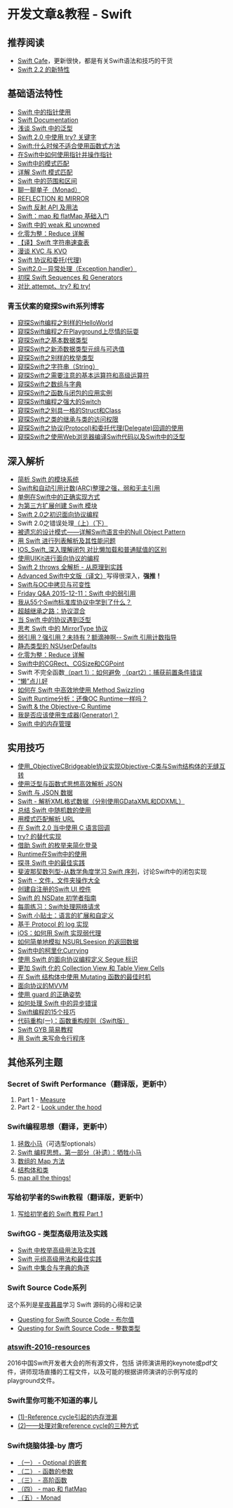 # 开发文章&教程 - Swift
## 推荐阅读
- [Swift Cafe][1]，更新很快，都是有关Swift语法和技巧的干货
- [Swift 2.2 的新特性][2]

## 基础语法特性
- [Swift 中的指针使用][3]
- [Swift Documentation][4]
- [浅谈 Swift 中的泛型][5]
- [Swift 2.0 中使用 try? 关键字][6]
- [Swift:什么时候不适合使用函数式方法][7]
- [在Swift中如何使用指针并操作指针][8]
- [Swift中的模式匹配][9]
- [详解 Swift 模式匹配][10]
- [Swift 中的范围和区间][11]
- [聊一聊单子（Monad）][12]
- [REFLECTION 和 MIRROR][13]
- [Swift 反射 API 及用法][14]
- [Swift：map 和 flatMap 基础入门][15]
- [Swift 中的 weak 和 unowned][16]
- [化零为整：Reduce 详解][17]
- [【译】Swift 字符串速查表][18]
- [漫谈 KVC 与 KVO][19]
- [Swift 协议和委托(代理)][20]
- [Swift2.0－异常处理（Exception handler）][21]
- [初探 Swift Sequences 和 Generators][22]
- [对比 attempt、try? 和 try!][23]

### 青玉伏案的窥探Swift系列博客
- [窥探Swift编程之别样的HelloWorld][24]
- [窥探Swift编程之在Playground上尽情的玩耍][25]
- [窥探Swift之基本数据类型][26]
- [窥探Swift之新添数据类型元组与可选值][27]
- [窥探Swift之别样的枚举类型][28]
- [窥探Swift之字符串（String）][29]
- [窥探Swift之需要注意的基本运算符和高级运算符][30]
- [窥探Swift之数组与字典][31]
- [窥探Swift之函数与闭包的应用实例][32]
- [窥探Swift编程之强大的Switch][33]
- [窥探Swift之别具一格的Struct和Class][34]
- [窥探Swift之类的继承与类的访问权限][35]
- [窥探Swift之协议(Protocol)和委托代理(Delegate)回调的使用][36]
- [窥探Swift之使用Web浏览器编译Swift代码以及Swift中的泛型][37]


## 深入解析
- [简析 Swift 的模块系统][38]
- [Swift和自动引用计数(ARC)整理之强，弱和无主引用][39]
- [单例在Swift中的正确实现方式][40]
- [为第三方扩展创建 Swift 模块][41]
- [Swift 2.0之初识面向协议编程][42]
- Swift 2.0之错误处理[（上）][43][（下）][44]
- [被遗忘的设计模式——详解Swift语言中的Null Object Pattern][45]
- [用 Swift 进行列表解析及其性能问题][46]
- [IOS\_Swift\_深入理解闭包 对比懒加载和普通赋值的区别][47]
- [使用UIKit进行面向协议的编程][48]
- [Swift 2 throws 全解析 - 从原理到实践][49]
- [Advanced Swift中文版（译文）][50]写得很深入，**强推！**
- [Swift与OC中拷贝与可变性][51]
- [Friday Q&A 2015-12-11：Swift 中的弱引用][52]
- [我从55个Swift标准库协议中学到了什么？][53]
- [超越继承之路：协议混合][54]
- [当 Swift 中的协议遇到泛型][55]
- [思考 Swift 中的 MirrorType 协议][56]
- [弱引用？强引用？未持有？额滴神啊-- Swift 引用计数指导][57]
- [静态类型的 NSUserDefaults][58]
- [化零为整：Reduce 详解][59]
- [Swift中的CGRect、CGSize和CGPoint][60]
- Swift 不完全函数[（part 1）：如何避免][61] [（part2）：捕获前置条件错误][62]
- [“懒”点儿好][63]
- [如何在 Swift 中高效地使用 Method Swizzling][64]
- [Swift Runtime分析：还像OC Runtime一样吗？][65]
- [Swift & the Objective-C Runtime][66]
- [我是否应该使用生成器(Generator)？][67]
- [Swift 中的内存管理][68]

## 实用技巧
- [使用\_ObjectiveCBridgeable协议实现Objective-C类与Swift结构体的无缝互转][69]
- [使用泛型与函数式思想高效解析 JSON][70]
- [Swift 与 JSON 数据][71]
- [Swift - 解析XML格式数据（分别使用GDataXML和DDXML）][72]
- [总结 Swift 中随机数的使用][73]
- [用模式匹配解析 URL][74]
- [在 Swift 2.0 当中使用 C 语言回调][75]
- [try? 的替代实现][76]
- [借助 Swift 的枚举来简化登录][77]
- [Runtime在Swift中的使用][78]
- [探寻 Swift 中的最佳实践][79]
- [斐波那契数列型-从数学角度学习 Swift 序列][80]，讨论Swift中的闭包实现
- [Swift - 文件，文件夹操作大全][81]
- [创建自注册的Swift UI 控件][82]
- [Swift 的 NSDate 初学者指南][83]
- [每周练习：Swift处理网络请求][84]
- [Swift 小贴士：语言的扩展和自定义][85]
- [基于 Protocol 的 log 实现][86]
- [iOS：如何用 Swift 实现弱代理][87]
- [如何简单地模拟 NSURLSeesion 的返回数据][88]
- [Swift中的柯里化Currying][89]
- [使用 Swift 的面向协议编程定义 Segue 标识][90]
- [更加 Swift 化的 Collection View 和 Table View Cells][91]
- [在 Swift 结构体中使用 Mutating 函数的最佳时机][92]
- [面向协议的MVVM][93]
- [使用 guard 的正确姿势][94]
- [如何处理 Swift 中的异步错误][95]
- [Swift编程的15个技巧][96]
- [代码重构(一)：函数重构规则（Swift版）][97]
- [Swift GYB 简易教程][98]
- [用 Swift 来写命令行程序][99]

## 其他系列主题
### Secret of Swift Performance（翻译版，更新中）
1. Part 1 - [Measure][100]
2. Part 2 - [Look under the hood][101]

### Swift编程思想（翻译，更新中）
1. [拯救小马][102]（可选型optionals）
2. [Swift 编程思想，第一部分（补遗）：牺牲小马][103]
2. [数组的 Map 方法][104]
3. [结构体和类][105]
1. [map all the things!][106]

### 写给初学者的Swift教程（翻译版，更新中）
1. [写给初学者的 Swift 教程 Part 1][107]

### SwiftGG - 类型高级用法及实践
- [Swift 中枚举高级用法及实践][108]
- [Swift 元组高级用法和最佳实践][109]
- [Swift 中集合与字典的角逐][110]

### Swift Source Code系列
这个系列是[星夜暮晨][111]学习 Swift 源码的心得和记录
- [Questing for Swift Source Code - 布尔值][112]
- [Questing for Swift Source Code -  整数类型][113]

### [atswift-2016-resources][114]
2016中国Swift开发者大会的所有源文件，包括 讲师演讲用的keynote或pdf文件，讲师现场直播的工程文件，以及可能的根据讲师演讲的示例写成的playground文件。

### Swift里你可能不知道的事儿
- [(1)-Reference cycle引起的内存泄漏][115]
- [(2)——处理对象reference cycle的三种方式][116]

### Swift烧脑体操-by 唐巧
- [（一） - Optional 的嵌套][117]
- [（二） - 函数的参数][118]
- [（三） - 高阶函数][119]
- [（四） - map 和 flatMap][120]
- [（五）- Monad][121]

[1]:	http://swiftcafe.io/ "Swift Cafe"
[2]:	http://chengway.in/swift-2-2-de-xin-te-xing/
[3]:	http://onevcat.com/2015/01/swift-pointer/
[4]:	http://nshipster.cn/swift-documentation/
[5]:	http://swift.gg/2015/09/16/swift-generics/ "浅谈 Swift 中的泛型"
[6]:	http://swift.gg/2015/08/31/swift-2-lets-try/ "Swift 2.0 中使用 try? 关键字"
[7]:	http://swift.gg/2015/08/28/swift_when_the_functional_approach_is_not_right/ "Swift:什么时候不适合使用函数式方法"
[8]:	https://github.com/icepy/_posts/issues/3
[9]:	http://swift.gg/2015/10/16/swift-pattern-matching/ "Swift中的模式匹配"
[10]:	http://swift.gg/2015/10/27/swift-pattern-matching-in-detail/ "详解 Swift 模式匹配"
[11]:	http://swift.gg/2015/10/26/swift-ranges-and-intervals/ "Swift 中的范围和区间"
[12]:	http://swift.gg/2015/10/30/lets-talk-about-monads/ "聊一聊单子（Monad）"
[13]:	http://swifter.tips/reflect/
[14]:	http://swift.gg/2015/11/23/swift-reflection-api-what-you-can-do/ "Swift 反射 API 及用法"
[15]:	http://swift.gg/2015/11/26/swift-map-and-flatmap/ "Swift：map 和 flatMap 基础入门"
[16]:	http://swift.gg/2015/12/02/swift-weak-and-unowned/ "Swift 中的 weak 和 unowned"
[17]:	http://swift.gg/2015/12/10/reduce-all-the-things/ "化零为整：Reduce 详解"
[18]:	http://www.cocoachina.com/swift/20151218/14746.html
[19]:	http://swiftcafe.io/2016/01/03/kvc/ "漫谈 KVC 与 KVO"
[20]:	http://www.cnblogs.com/xilanglang/p/5143613.html "Swift 协议和委托(代理)"
[21]:	http://www.cnblogs.com/GarveyCalvin/p/5081608.html "Swift2.0－异常处理（Exception handler）"
[22]:	http://swift.gg/2016/03/10/experimenting-with-swift-2-sequencetype-generatortype/ "初探 Swift Sequences 和 Generators"
[23]:	http://swift.gg/2016/04/15/swift-my-attempt-code-vs-try-and-try/ "对比 attempt、try? 和 try!"
[24]:	http://www.cnblogs.com/ludashi/p/4451207.html "窥探Swift编程之别样的HelloWorld"
[25]:	http://www.cnblogs.com/ludashi/p/4451481.html "窥探Swift编程之在Playground上尽情的玩耍"
[26]:	http://www.cnblogs.com/ludashi/p/4454496.html "窥探Swift之基本数据类型"
[27]:	http://www.cnblogs.com/ludashi/p/4711010.html "窥探Swift之新添数据类型元组与可选值"
[28]:	http://www.cnblogs.com/ludashi/p/4721158.html "窥探Swift之别样的枚举类型"
[29]:	http://www.cnblogs.com/ludashi/p/4725018.html "窥探Swift之字符串（String）"
[30]:	http://www.cnblogs.com/ludashi/p/4963036.html "窥探Swift之需要注意的基本运算符和高级运算符"
[31]:	http://www.cnblogs.com/ludashi/p/5006321.html "窥探Swift之数组与字典"
[32]:	http://www.cnblogs.com/ludashi/p/4968837.html "窥探Swift之函数与闭包的应用实例"
[33]:	http://www.cnblogs.com/ludashi/p/5033542.html "窥探Swift编程之强大的Switch"
[34]:	http://www.cnblogs.com/ludashi/p/5044196.html "窥探Swift之别具一格的Struct和Class"
[35]:	http://www.cnblogs.com/ludashi/p/5048831.html "窥探Swift之类的继承与类的访问权限"
[36]:	http://www.cnblogs.com/ludashi/p/5057858.html "窥探Swift之协议(Protocol)和委托代理(Delegate)回调的使用"
[37]:	http://www.cnblogs.com/ludashi/p/5066286.html "窥探Swift之使用Web浏览器编译Swift代码以及Swift中的泛型"
[38]:	http://www.cocoachina.com/industry/20140621/8904.html
[39]:	http://www.devtf.cn/?p=462
[40]:	http://www.devtf.cn/?p=937
[41]:	http://andelf.github.io/blog/2015/01/23/swift-3rd-library-install-as-swift-modules/
[42]:	http://www.swiftyper.com/Swift/introducing-protocol-oriented-programming-in-swift-2.html "Swift 2.0之初识面向协议编程"
[43]:	http://www.swiftyper.com/Swift/swift2_error_handling.html
[44]:	http://www.swiftyper.com/Swift/swift2_error_handling_part_2.html
[45]:	http://www.csdn.net/article/2015-11-17/2826234-null-object-pattern-in-swift
[46]:	http://swift.gg/2015/10/29/list-comprehensions-and-performance-with-swift/ "用 Swift 进行列表解析及其性能问题"
[47]:	http://blog.csdn.net/zimo2013/article/details/50073691 "IOS_Swift_深入理解闭包 对比懒加载和普通赋值的区别"
[48]:	http://www.cocoachina.com/ios/20151208/14581.html
[49]:	http://www.ibm.com/developerworks/cn/mobile/mo-cn-swift/index.html "Swift 2 throws 全解析 - 从原理到实践"
[50]:	http://www.jianshu.com/p/18744b078508 "Advanced Swift中文版"
[51]:	http://649395594.github.io/blog/2015/12/23/swiftyu-oczhong-kao-bei-yu-ke-bian-xing/ "Swift与OC中拷贝与可变性"
[52]:	http://swift.gg/2015/12/28/friday-qa-2015-12-11-swift-weak-references/ "Friday Q&A 2015-12-11：Swift 中的弱引用"
[53]:	http://www.cocoachina.com/swift/20160107/14868.html
[54]:	http://chengway.in/chao-yue-ji-cheng-zhi-lu-xie-yi-hun-he/
[55]:	http://chengway.in/dang-swift-zhong-de-fan-xing-yu-dao-xie-yi/
[56]:	http://segmentfault.com/a/1190000004388185 "思考 Swift 中的 MirrorType 协议"
[57]:	http://www.cocoachina.com/swift/20160202/15182.html
[58]:	http://swift.gg/2016/02/17/nsuserdefaults-static/ "静态类型的 NSUserDefaults"
[59]:	http://swift.gg/2015/12/10/reduce-all-the-things/ "化零为整：Reduce 详解"
[60]:	http://www.jianshu.com/p/da3c2c30e072 "Swift中的CGRect、CGSize和CGPoint"
[61]:	http://www.cocoachina.com/swift/20160321/15729.html
[62]:	http://www.cocoachina.com/swift/20160323/15751.html
[63]:	http://swift.gg/2016/03/25/being-lazy/ "“懒”点儿好"
[64]:	http://swift.gg/2016/03/29/effective-method-swizzling-with-swift/ "如何在 Swift 中高效地使用 Method Swizzling"
[65]:	http://mp.weixin.qq.com/s?__biz=MzA3ODg4MDk0Ng==&mid=403153173&idx=1&sn=c631f95b28a0eb4b842a9494e43a30e5
[66]:	http://nshipster.cn/swift-objc-runtime/ "Swift & the Objective-C Runtime"
[67]:	http://swift.gg/2016/04/14/should-i-be-using-a-generator-or-not/ "我是否应该使用生成器(Generator)？"
[68]:	http://forrestchang.github.io/2016/04/15/swift-arc-notes/
[69]:	http://southpeak.github.io/blog/2015/10/26/objectivecbridgeable-protocol-for-objectivec-class-and-swift-struct/
[70]:	http://codebuild.me/2015/09/14/efficient-json-in-swift-with-functional-concepts-and-generics/
[71]:	http://swiftcafe.io/2015/07/18/swift-json/
[72]:	http://www.hangge.com/blog/cache/detail_646.html
[73]:	http://www.cocoachina.com/swift/20151013/13624.html
[74]:	http://swift.gg/2015/09/15/urls-and-pattern-matching/
[75]:	http://swift.gg/2015/11/11/c-callbacks-in-swift/ "在 Swift 2.0 当中使用 C 语言回调"
[76]:	http://swift.gg/2015/10/13/alternatives-to-try-swiftlang/ "try? 的替代实现"
[77]:	https://realm.io/cn/news/david-east-simplifying-login-swift-enums/ "借助 Swift 的枚举来简化登录"
[78]:	https://github.com/icepy/_posts/issues/8
[79]:	https://realm.io/cn/news/gotocph-ash-furrow-best-practices-swift/ "探寻 Swift 中的最佳实践"
[80]:	http://swift.gg/2015/12/04/the-fibonacci-sequencetype/ "斐波那契数列型-从数学角度学习 Swift 序列"
[81]:	http://www.hangge.com/blog/cache/detail_527.html "Swift - 文件，文件夹操作大全"
[82]:	http://www.devtf.cn/?p=1162 "创建自注册的Swift UI 控件"
[83]:	http://swift.gg/2015/12/14/a-beginners-guide-to-nsdate-in-swift/ "Swift 的 NSDate 初学者指南"
[84]:	https://github.com/icepy/_posts/issues/10 "每周练习：Swift处理网络请求"
[85]:	http://www.cocoachina.com/swift/20151223/14774.html
[86]:	http://www.cocoachina.com/swift/20160118/14935.html
[87]:	http://swift.gg/2016/01/19/ios-weak-delegates-swift/ "iOS：如何用 Swift 实现弱代理"
[88]:	http://swift.gg/2016/01/22/an-easy-way-to-stub-nsurlsession/ "如何简单地模拟 NSURLSeesion 的返回数据"
[89]:	http://segmentfault.com/a/1190000004340919 "Swift中的柯里化Currying"
[90]:	http://swift.gg/2016/02/01/protocol-oriented-segue-identifiers-swift/ "使用 Swift 的面向协议编程定义 Segue 标识"
[91]:	http://swift.gg/2016/02/02/being-swifty-with-collection-view-and-table-view-cells/ "更加 Swift 化的 Collection View 和 Table View Cells"
[92]:	http://swift.gg/2016/02/06/when-to-use-mutating-functions-in-swift-structs/ "在 Swift 结构体中使用 Mutating 函数的最佳时机"
[93]:	http://liuduo.me/2015/12/13/pomvvm/ "面向协议的MVVM"
[94]:	http://swift.gg/2016/02/14/swift-guard-radix/ "使用 guard 的正确姿势"
[95]:	http://swift.gg/2016/02/16/async-errors/ "如何处理 Swift 中的异步错误"
[96]:	http://geek.csdn.net/news/detail/58593
[97]:	http://www.cnblogs.com/ludashi/p/5223241.html "代码重构(一)：函数重构规则（Swift版）"
[98]:	http://swift.gg/2016/03/04/a-short-swift-gyb-tutorial/ "Swift GYB 简易教程"
[99]:	http://swift.gg/2016/03/28/command-line-utilities-in-swift/ "用 Swift 来写命令行程序"
[100]:	http://southpeak.github.io/blog/2015/11/05/secret-of-swift-performance-part-1/
[101]:	http://southpeak.github.io/blog/2015/11/05/secret-of-swift-performance-part-2/
[102]:	http://swift.gg/2015/09/29/thinking-in-swift-1/ "Swift 编程思想，第一部分：拯救小马"
[103]:	http://swift.gg/2016/03/21/thinking-in-swift-1-addendum/ "Swift 编程思想，第一部分（补遗）：牺牲小马"
[104]:	http://swift.gg/2015/10/09/thinking-in-swift-2/ "Swift 编程思想，第二部分：数组的 Map 方法"
[105]:	http://alisoftware.github.io/swift/2015/10/03/thinking-in-swift-3/ "Swift编程思想第三部分：结构体和类"
[106]:	http://swift.gg/2015/10/22/thinking-in-swift-4/ "Swift 编程思想 Part 4：map all the things!"
[107]:	http://swift.gg/2015/11/13/swift-tutorial-for-beginners-part-1/ "写给初学者的 Swift 教程 Part 1"
[108]:	http://swift.gg/2015/11/20/advanced-practical-enum-examples/ "Swift 中枚举高级用法及实践"
[109]:	http://swift.gg/2015/10/10/tuples-swift-advanced-usage-best-practices/ "Swift 元组高级用法和最佳实践"
[110]:	http://swift.gg/2016/01/20/sets-vs-dictionaries-smackdown-in-swiftlang/ "Swift 中集合与字典的角逐"
[111]:	http://www.jianshu.com/users/ef1058d2d851 "星夜暮晨"
[112]:	http://www.jianshu.com/p/217510b270f1 "Questing for Swift Source Code - 布尔值"
[113]:	http://www.jianshu.com/p/ae67b4d37159 "Questing for Swift Source Code -  整数类型"
[114]:	https://github.com/atConf/atswift-2016-resources "atswift-2016-resources"
[115]:	http://segmentfault.com/a/1190000004331260 "Swift里你可能不知道的事儿(1)-Reference cycle引起的内存泄漏"
[116]:	http://segmentfault.com/a/1190000004345727 "Swift里你可能不知道的事儿(2)——处理对象reference cycle的三种方式"
[117]:	http://www.infoq.com/cn/articles/swift-brain-gym-optional
[118]:	http://www.infoq.com/cn/articles/swift-brain-gym-arguments?utm_campaign=rightbar_v2&utm_source=infoq&utm_medium=articles_link&utm_content=link_text "Swift 烧脑体操（二） - 函数的参数"
[119]:	http://www.infoq.com/cn/articles/swift-brain-gym-high-order-function?utm_campaign=rightbar_v2&utm_source=infoq&utm_medium=articles_link&utm_content=link_text "Swift 烧脑体操（三） - 高阶函数"
[120]:	http://www.infoq.com/cn/articles/swift-brain-gym-map-and-flatmap?utm_campaign=rightbar_v2&utm_source=infoq&utm_medium=articles_link&utm_content=link_text "Swift 烧脑体操（四） - map 和 flatMap"
[121]:	http://www.infoq.com/cn/articles/swift-brain-gym-monad?utm_campaign=rightbar_v2&utm_source=infoq&utm_medium=articles_link&utm_content=link_text "Swift 烧脑体操（五）- Monad"